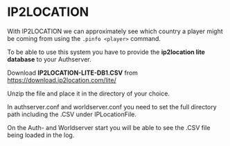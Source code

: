 # IP2LOCATION

With IP2LOCATION we can approximately see which country a player might be coming from using the `.pinfo <player>` command.

To be able to use this system you have to provide the **ip2location lite database** to your Authserver.

Download **IP2LOCATION-LITE-DB1.CSV** from https://download.ip2location.com/lite/

Unzip the file and place it in the directory of your choice.

In authserver.conf and worldserver.conf you need to set the full directory path including the .CSV under IPLocationFile.

On the Auth- and Worldserver start you will be able to see the .CSV file being loaded in the log.
